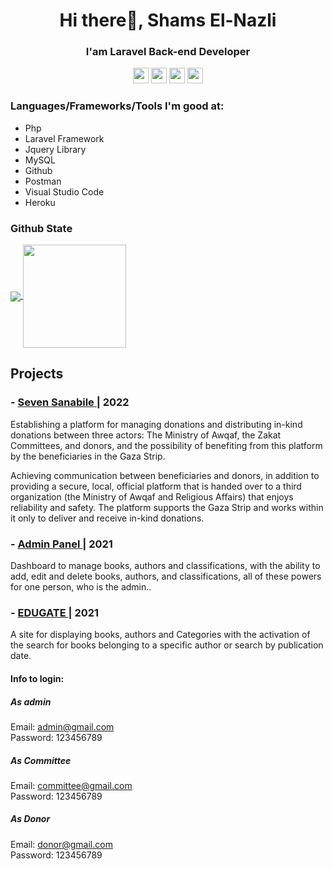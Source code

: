 <h1 align="center">Hi there👋, Shams El-Nazli</h1>

<h3 align="center">I'am Laravel Back-end Developer</h3>
<p>

</p>

<p align="center"><a href="https://twitter.com/Shamosa94295717"><img src="https://img.shields.io/badge/twitter-%231DA1F2.svg?&style=for-the-badge&logo=twitter&logoColor=white" height=25></a> <a href="https://www.linkedin.com/in/shamsnazli/"><img src="https://img.shields.io/badge/linkedin-%230077B5.svg?&style=for-the-badge&logo=linkedin&logoColor=white" height=25></a> <a href="https://twitter.com/Shamosa94295717"><img src="https://img.shields.io/badge/instagram-%23E4405F.svg?&style=for-the-badge&logo=instagram&logoColor=white" height=25></a> <a href="https://discord.com/channels/shams El-nazli"><img src="https://img.shields.io/badge/discord-%230077B5.svg?&style=for-the-badge&logo=discord&logoColor=white" height=25></a>

### Languages/Frameworks/Tools I'm good at:
<ul>
 <li>Php</li>
 <li>Laravel Framework</li>
 <li>Jquery Library</li>
 <li>MySQL</li>
 <li>Github</li>
 <li>Postman</li>
 <li>Visual Studio Code</li>
 <li>Heroku</li>
</ul>

 
### Github State
<p>
  <a href="https://github.com/gamussa?tab=repositories">
    <img
      align="center"
      src="https://github-readme-stats.vercel.app/api/top-langs?username=shamsnazli&show_icons=true&theme=tokyonight&locale=en&layout=compact"
    />
  </a>
  <a href="https://github.com/gamussa?tab=repositories">
    <img
      align="center"
      height="165"
      src="https://github-readme-stats.vercel.app/api?username=shamsnazli&show_icons=true&theme=tokyonight&locale=en"
    />
  </a>
</p>

## Projects
### - <a href="https://github.com/shamsnazli/Seven_Sanabile_Pro">Seven Sanabile </a>| 2022
Establishing a platform for managing donations and distributing in-kind donations between three actors: The Ministry of Awqaf, the Zakat Committees, and donors, and the possibility of benefiting from this platform by the beneficiaries in the Gaza Strip.

<p>Achieving communication between beneficiaries and donors, in addition to providing a secure, local, official platform that is handed over to a third organization (the Ministry of Awqaf and Religious Affairs) that enjoys reliability and safety. The platform supports the Gaza Strip and works within it only to deliver and receive in-kind donations.</p>

### - <a href="https://github.com/shamsnazli/admin_panel">Admin Panel </a>| 2021
<p>Dashboard to manage books, authors and classifications, with the ability to add, edit and delete books, authors, and classifications, all of these powers for one person, who is the admin..</p>

### - <a href="https://github.com/shamsnazli/Library-Project">EDUGATE </a>| 2021
<p>A site for displaying books, authors and Categories with the activation of the search for books belonging to a specific author or search by publication date.</p>

#### Info to login:
##### As admin
Email: admin@gmail.com<br>
Password: 123456789<br>
##### As Committee
Email: committee@gmail.com<br>
Password: 123456789<br>
##### As Donor
Email: donor@gmail.com<br>
Password: 123456789<br>
